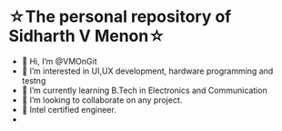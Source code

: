 # ☆The personal repository of Sidharth V Menon☆

- 👋 Hi, I’m @VMOnGit
- 👀 I’m interested in UI,UX development, hardware programming and testng
- 🌱 I’m currently learning B.Tech in Electronics and Communication
- 💞️ I’m looking to collaborate on any project.
- 📝 Intel certified engineer.
- 

<!---
VMOnGit/VMOnGit is a ✨ special ✨ repository because its `README.md` (this file) appears on your GitHub profile.
You can click the Preview link to take a look at your changes.
--->
